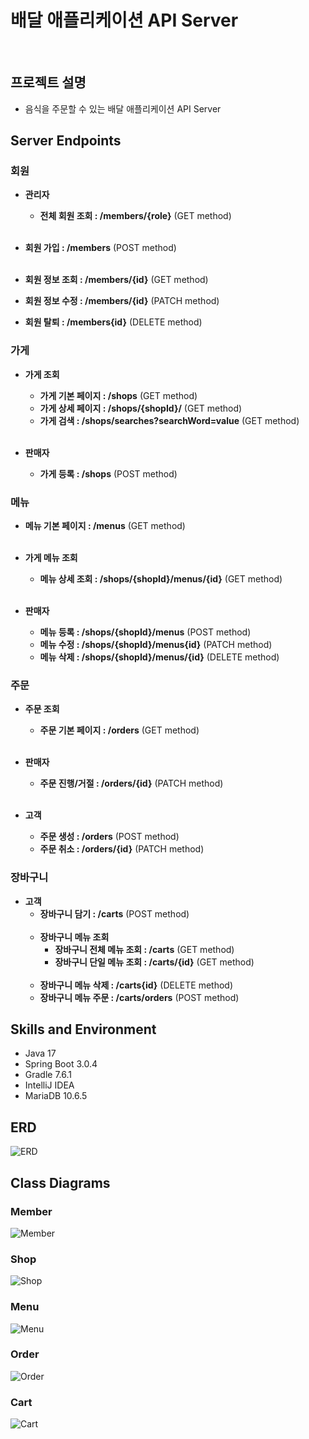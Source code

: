 # 배달 애플리케이션 API Server
<br>

## 프로젝트 설명
- 음식을 주문할 수 있는 배달 애플리케이션 API Server

## Server Endpoints

### 회원

- **관리자**
  - **전체 회원 조회 : /members/{role}** (GET method)
<br><br>

- **회원 가입 : /members** (POST method)
<br><br>

- **회원 정보 조회 : /members/{id}** (GET method)
- **회원 정보 수정 : /members/{id}** (PATCH method)
- **회원 탈퇴 : /members{id}** (DELETE method)

### 가게

- **가게 조회**
  - **가게 기본 페이지 : /shops** (GET method)
  - **가게 상세 페이지 : /shops/{shopId}/** (GET method)
  - **가게 검색 : /shops/searches?searchWord=value** (GET method)
  <br><br>
  
- **판매자**
  - **가게 등록 : /shops** (POST method)

### 메뉴

- **메뉴 기본 페이지 : /menus** (GET method)
<br><br>

- **가게 메뉴 조회**
  - **메뉴 상세 조회 : /shops/{shopId}/menus/{id}** (GET method)
    <br><br>

- **판매자**
  - **메뉴 등록 : /shops/{shopId}/menus** (POST method)
  - **메뉴 수정 : /shops/{shopId}/menus{id}** (PATCH method)
  - **메뉴 삭제 : /shops/{shopId}/menus/{id}** (DELETE method)

### 주문

- **주문 조회**
  - **주문 기본 페이지 : /orders** (GET method)
    <br><br>

- **판매자**
  - **주문 진행/거절 : /orders/{id}** (PATCH method)
    <br><br>

- **고객**
  - **주문 생성 : /orders** (POST method)
  - **주문 취소 : /orders/{id}** (PATCH method)

### 장바구니

- **고객**
  - **장바구니 담기 : /carts** (POST method)
  <br><br>
  - **장바구니 메뉴 조회**
    - **장바구니 전체 메뉴 조회 : /carts** (GET method)
    - **장바구니 단일 메뉴 조회 : /carts/{id}** (GET method)
    <br><br>
  - **장바구니 메뉴 삭제 : /carts{id}** (DELETE method)
  - **장바구니 메뉴 주문 : /carts/orders** (POST method)

## Skills and Environment

- Java 17
- Spring Boot 3.0.4
- Gradle 7.6.1
- IntelliJ IDEA
- MariaDB 10.6.5
  <br>

## ERD

![ERD](https://github.com/hellmir/delivery/assets/128391669/f479e532-e68a-435b-ad51-fd75f2ad066c)

## Class Diagrams

### Member
![Member](https://github.com/hellmir/delivery/assets/128391669/228f6299-723b-4e79-aba3-f7b90768e287)

### Shop
![Shop](https://github.com/hellmir/delivery/assets/128391669/f8a1470e-60d0-4512-8c3c-4e7ec642f542)

### Menu
![Menu](https://github.com/hellmir/delivery/assets/128391669/91fb718f-182d-415e-8d66-76c50b0cef5a)

### Order
![Order](https://github.com/hellmir/delivery/assets/128391669/bc213e7e-bc8b-4b60-8021-ec2df3aece41)

### Cart
![Cart](https://github.com/hellmir/delivery/assets/128391669/5fb9e4d0-c9f2-4182-8fd6-4d1f8f0fd1a2)
